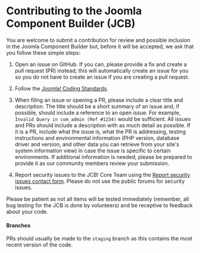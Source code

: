 Contributing to the Joomla Component Builder (JCB)
===============
You are welcome to submit a contribution for review and possible inclusion in the Joomla Component Builder but, before it will be accepted, we ask that you follow these simple steps:

1) Open an issue on GitHub. If you can, please provide a fix and create a pull request (PR) instead; this will automatically create an issue for you so you do not have to create an issue if you are creating a pull request.

2) Follow the [Joomla! Coding Standards](https://developer.joomla.org/coding-standards.html).

3) When filing an issue or opening a PR, please include a clear title and description. The title should be a short summary of an issue and, if possible, should include a reference to an open issue. For example, `Invalid Query in com_admin (Ref #1234)` would be sufficient. All issues and PRs should include a description with as much detail as possible. 
If it is a PR, include what the issue is, what the PR is addressing, testing instructions and environmental information (PHP version, database driver and version, and other data you can retrieve from your site's system information view) in case the issue is specific to certain environments. If additional information is needed, please be prepared to provide it as our community members review your submission.

4) Report security issues to the JCB! Core Team using the [Report security issues contact form](https://www.vdm.io/report-security-issues). Please do not use the public forums for security issues.

Please be patient as not all items will be tested immediately (remember, all bug testing for the JCB is done by volunteers) and be receptive to feedback about your code.

#### Branches
PRs should usually be made to the `staging` branch as this contains the most recent version of the code.

